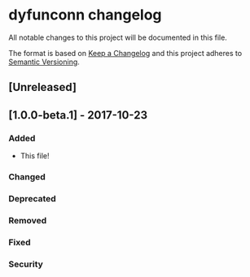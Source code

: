 # dyfunconn changelog
All notable changes to this project will be documented in this file.

The format is based on [Keep a Changelog](http://keepachangelog.com/en/1.0.0/)
and this project adheres to [Semantic Versioning](http://semver.org/spec/v2.0.0.html).


## [Unreleased]

## [1.0.0-beta.1] - 2017-10-23
### Added
- This file! 

### Changed

### Deprecated

### Removed

### Fixed

### Security



